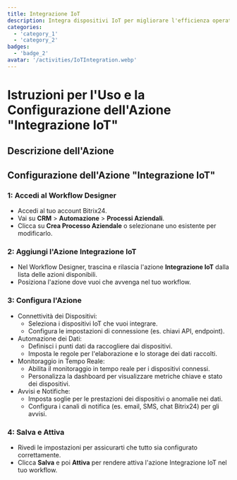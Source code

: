 ```yaml
---
title: Integrazione IoT
description: Integra dispositivi IoT per migliorare l'efficienza operativa.
categories: 
  - 'category_1'
  - 'category_2'
badges: 
  - 'badge_2'
avatar: '/activities/IoTIntegration.webp'
---
```

# Istruzioni per l'Uso e la Configurazione dell'Azione "Integrazione IoT"

## Descrizione dell'Azione

## **Configurazione dell'Azione "Integrazione IoT"**

### 1: Accedi al Workflow Designer
- Accedi al tuo account Bitrix24.
- Vai su **CRM** > **Automazione** > **Processi Aziendali**.
- Clicca su **Crea Processo Aziendale** o selezionane uno esistente per modificarlo.

### 2: Aggiungi l'Azione Integrazione IoT
- Nel Workflow Designer, trascina e rilascia l'azione **Integrazione IoT** dalla lista delle azioni disponibili.
- Posiziona l'azione dove vuoi che avvenga nel tuo workflow.

### 3: Configura l'Azione
- Connettività dei Dispositivi:
  - Seleziona i dispositivi IoT che vuoi integrare.
  - Configura le impostazioni di connessione (es. chiavi API, endpoint).
- Automazione dei Dati:
  - Definisci i punti dati da raccogliere dai dispositivi.
  - Imposta le regole per l'elaborazione e lo storage dei dati raccolti.
- Monitoraggio in Tempo Reale:
  - Abilita il monitoraggio in tempo reale per i dispositivi connessi.
  - Personalizza la dashboard per visualizzare metriche chiave e stato dei dispositivi.
- Avvisi e Notifiche:
  - Imposta soglie per le prestazioni dei dispositivi o anomalie nei dati.
  - Configura i canali di notifica (es. email, SMS, chat Bitrix24) per gli avvisi.

### 4: Salva e Attiva
- Rivedi le impostazioni per assicurarti che tutto sia configurato correttamente.
- Clicca **Salva** e poi **Attiva** per rendere attiva l'azione Integrazione IoT nel tuo workflow.